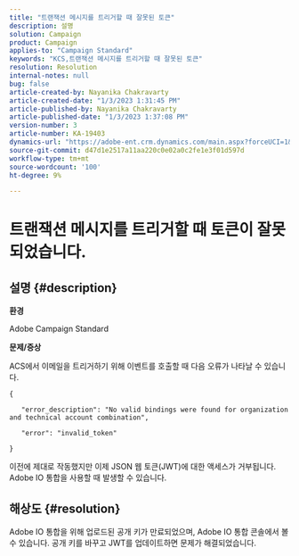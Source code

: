 ```yaml
---
title: "트랜잭션 메시지를 트리거할 때 잘못된 토큰"
description: 설명
solution: Campaign
product: Campaign
applies-to: "Campaign Standard"
keywords: "KCS,트랜잭션 메시지를 트리거할 때 잘못된 토큰"
resolution: Resolution
internal-notes: null
bug: false
article-created-by: Nayanika Chakravarty
article-created-date: "1/3/2023 1:31:45 PM"
article-published-by: Nayanika Chakravarty
article-published-date: "1/3/2023 1:37:08 PM"
version-number: 3
article-number: KA-19403
dynamics-url: "https://adobe-ent.crm.dynamics.com/main.aspx?forceUCI=1&pagetype=entityrecord&etn=knowledgearticle&id=e553d6f3-6a8b-ed11-81ac-6045bd006149"
source-git-commit: d47d1e2517a11aa220c0e02a0c2fe1e3f01d597d
workflow-type: tm+mt
source-wordcount: '100'
ht-degree: 9%

---
```


# 트랜잭션 메시지를 트리거할 때 토큰이 잘못되었습니다.

## 설명 {#description}


<b>환경</b>

Adobe Campaign Standard

<b>문제/증상</b>

ACS에서 이메일을 트리거하기 위해 이벤트를 호출할 때 다음 오류가 나타날 수 있습니다.






```
{

   "error_description": "No valid bindings were found for organization and technical account combination",

   "error": "invalid_token"

}
```






이전에 제대로 작동했지만 이제 JSON 웹 토큰(JWT)에 대한 액세스가 거부됩니다. Adobe IO 통합을 사용할 때 발생할 수 있습니다.


## 해상도 {#resolution}


Adobe IO 통합을 위해 업로드된 공개 키가 만료되었으며, Adobe IO 통합 콘솔에서 볼 수 있습니다. 공개 키를 바꾸고 JWT를 업데이트하면 문제가 해결되었습니다.
